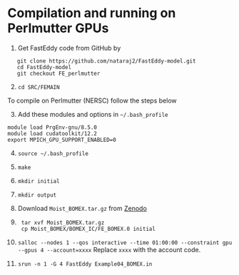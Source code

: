 # Compilation and running on Perlmutter GPUs

1. Get FastEddy code from GitHub by

```
   git clone https://github.com/nataraj2/FastEddy-model.git
   cd FastEddy-model
   git checkout FE_perlmutter
```

2. `cd SRC/FEMAIN`

To compile on Perlmutter (NERSC) follow the steps below

3. Add these modules and options in `~/.bash_profile`
```
module load PrgEnv-gnu/8.5.0
module load cudatoolkit/12.2
export MPICH_GPU_SUPPORT_ENABLED=0
```
4. `source ~/.bash_profile`

5. `make`

6. `mkdir initial`

7. `mkdir output`

8. Download `Moist_BOMEX.tar.gz` from [Zenodo](https://zenodo.org/records/10982246)

9. ```
	tar xvf Moist_BOMEX.tar.gz
	cp Moist_BOMEX/BOMEX_IC/FE_BOMEX.0 initial
   ```
10. `salloc --nodes 1 --qos interactive --time 01:00:00 --constraint gpu --gpus 4 --account=xxxx`
    Replace `xxxx` with the account code. 

11. `srun -n 1 -G 4 FastEddy Example04_BOMEX.in`

